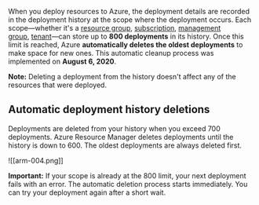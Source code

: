 When you deploy resources to Azure, the deployment details are recorded in the deployment history at the scope where the deployment occurs. Each scope—whether it's a [resource group](https://learn.microsoft.com/en-us/azure/azure-resource-manager/templates/deploy-to-resource-group), [subscription](https://learn.microsoft.com/en-us/azure/azure-resource-manager/templates/deploy-to-subscription), [management group](https://learn.microsoft.com/en-us/azure/azure-resource-manager/templates/deploy-to-management-group), [tenant](https://learn.microsoft.com/en-us/azure/azure-resource-manager/templates/deploy-to-tenant)—can store up to **800 deployments** in its history. Once this limit is reached, Azure **automatically deletes the oldest deployments** to make space for new ones. This automatic cleanup process was implemented on **August 6, 2020**.

**Note:** Deleting a deployment from the history doesn't affect any of the resources that were deployed.

## Automatic deployment history deletions

Deployments are deleted from your history when you exceed 700 deployments. Azure Resource Manager deletes deployments until the history is down to 600. The oldest deployments are always deleted first.

![[arm-004.png]]

**Important:** If your scope is already at the 800 limit, your next deployment fails with an error. The automatic deletion process starts immediately. You can try your deployment again after a short wait. 

